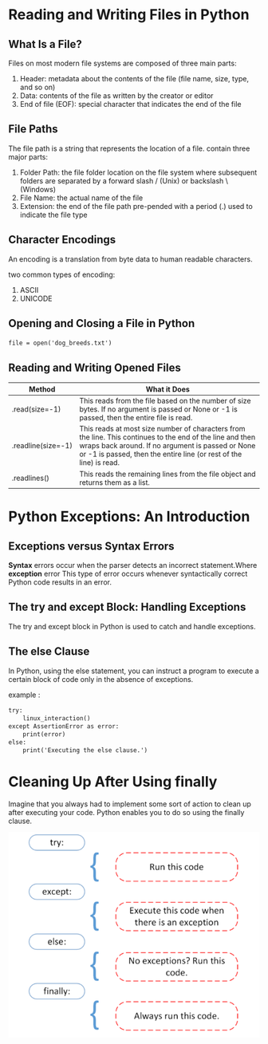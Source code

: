 # Reading and Writing Files in Python

## What Is a File?
Files on most modern file systems are composed of three main parts:

1. Header: metadata about the contents of the file (file name, size, type, and so on)
2. Data: contents of the file as written by the creator or editor
3. End of file (EOF): special character that indicates the end of the file

## File Paths
The file path is a string that represents the location of a file. contain three major parts:

1. Folder Path: the file folder location on the file system where subsequent folders are separated by a forward slash / (Unix) or backslash \ (Windows)
2. File Name: the actual name of the file
3. Extension: the end of the file path pre-pended with a period (.) used to indicate the file type


## Character Encodings
An encoding is a translation from byte data to human readable characters. 

two common types of encoding:
1. ASCII
2. UNICODE


## Opening and Closing a File in Python
`file = open('dog_breeds.txt')`

## Reading and Writing Opened Files
Method | What it Does
-------|----------
.read(size=-1) | This reads from the file based on the number of size bytes. If no argument is passed or None or -1 is passed, then the entire file is read.
.readline(size=-1) | This reads at most size number of characters from the line. This continues to the end of the line and then wraps back around. If no argument is passed or None or -1 is passed, then the entire line (or rest of the line) is read.
.readlines() |  This reads the remaining lines from the file object and returns them as a list.



# Python Exceptions: An Introduction

## Exceptions versus Syntax Errors
**Syntax** errors occur when the parser detects an incorrect statement.Where **exception** error This type of error occurs whenever syntactically correct Python code results in an error. 

## The try and except Block: Handling Exceptions
The try and except block in Python is used to catch and handle exceptions.

## The else Clause
In Python, using the else statement, you can instruct a program to execute a certain block of code only in the absence of exceptions.

example :
```
try:
    linux_interaction()
except AssertionError as error:
    print(error)
else:
    print('Executing the else clause.')
```

# Cleaning Up After Using finally
Imagine that you always had to implement some sort of action to clean up after executing your code. Python enables you to do so using the finally clause.

<img src="img/excptions-python.PNG">



 